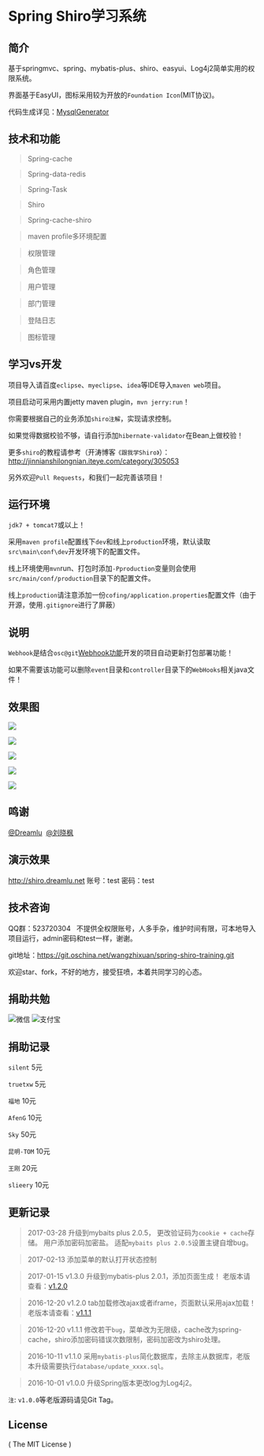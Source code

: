 # Spring Shiro学习系统

## 简介
基于springmvc、spring、mybatis-plus、shiro、easyui、Log4j2简单实用的权限系统。

界面基于EasyUI，图标采用较为开放的`Foundation Icon`(MIT协议)。

代码生成详见：[MysqlGenerator](http://git.oschina.net/wangzhixuan/spring-shiro-training/tree/master/src/test/java/com/wangzhixuan/generator)

## 技术和功能
> Spring-cache

> Spring-data-redis

> Spring-Task

> Shiro

> Spring-cache-shiro

> maven profile多环境配置

> 权限管理

> 角色管理

> 用户管理

> 部门管理

> 登陆日志

> 图标管理

## 学习vs开发
项目导入请百度`eclipse`、`myeclipse`、`idea`等IDE导入`maven web`项目。

项目启动可采用内置jetty maven plugin，`mvn jerry:run`！

你需要根据自己的业务添加`shiro注解`，实现请求控制。

如果觉得数据校验不够，请自行添加`hibernate-validator`在Bean上做校验！

更多`shiro`的教程请参考（开涛博客`《跟我学Shiro》`）：http://jinnianshilongnian.iteye.com/category/305053

另外欢迎`Pull Requests`，和我们一起完善该项目！

## 运行环境
`jdk7 + tomcat7`或以上！

采用`maven profile`配置线下`dev`和线上`production`环境，默认读取`src\main\conf\dev`开发环境下的配置文件。

线上环境使用`mvn`run、打包时添加`-Pproduction`变量则会使用`src/main/conf/production`目录下的配置文件。

线上`production`请注意添加一份`cofing/application.properties`配置文件（由于开源，使用`.gitignore`进行了屏蔽）

## 说明
`Webhook`是结合`osc@git`[Webhook功能](http://git.mydoc.io/?t=83172)开发的项目自动更新打包部署功能！

如果不需要该功能可以删除`event`目录和`controller`目录下的`WebHooks`相关java文件！

## 效果图
<p>
<img src="http://static.oschina.net/uploads/img/201512/06161620_HLY6.jpg"/>
</p>
<p>
<img src="http://static.oschina.net/uploads/img/201512/06161621_NIlr.jpg"/>
</p>
<p>
<img src="http://static.oschina.net/uploads/img/201512/06161621_63ZV.jpg"/>
</p>
<p>
<img src="http://static.oschina.net/uploads/img/201512/06164718_18nx.jpg"/>
</p>
<p>
<img src="http://static.oschina.net/uploads/img/201512/06161621_NiiM.jpg"/>
</p>

## 鸣谢
<p>
<a href="http://my.oschina.net/qq596392912" target="_blank">@Dreamlu</a>&nbsp;
<a href="http://my.oschina.net/u/993551" target="_blank">@刘晓枫</a>
</p>

## 演示效果
<p>
<a href="http://shiro.dreamlu.net" target="_blank">http://shiro.dreamlu.net</a> 账号：test 密码：test
</p>

## 技术咨询
<p>
QQ群：523720304 &nbsp; 不提供全权限账号，人多手杂，维护时间有限，可本地导入项目运行，admin密码和test一样，谢谢。
</p>
<p>
git地址：<a href="https://git.oschina.net/wangzhixuan/spring-shiro-training.git" target="_blank">https://git.oschina.net/wangzhixuan/spring-shiro-training.git</a>
</p>
<p>
欢迎star、fork，不好的地方，接受狂喷，本着共同学习的心态。
</p>

## 捐助共勉
<p>
<img src="http://ww2.sinaimg.cn/small/907f4c96jw1f3sjdhn1dcj208w0aiq3d.jpg" alt="微信" />
<img src="http://ww3.sinaimg.cn/small/907f4c96jw1f3sjdhkn0rj20by0byq33.jpg" alt="支付宝" />
</p>

## 捐助记录
`silent`  5元

`truetxw` 5元

`福地` 10元

`AfenG` 10元

`Sky` 50元

`昆明-TOM` 10元

`王刚` 20元

`slieery` 10元

## 更新记录
> 2017-03-28 升级到mybaits plus 2.0.5，
> 更改验证码为`cookie + cache`存储。
> 用户添加密码加密盐。
> 适配`mybaits plus 2.0.5`设置主键自增bug。

> 2017-02-13 添加菜单的默认打开状态控制

> 2017-01-15 v1.3.0 升级到mybatis-plus 2.0.1，添加页面生成！
> 老版本请查看：[v1.2.0](http://git.oschina.net/wangzhixuan/spring-shiro-training/tree/v1.2.0/)

> 2016-12-20 v1.2.0 tab加载修改ajax或者iframe，页面默认采用ajax加载！
> 老版本请查看：[v1.1.1](http://git.oschina.net/wangzhixuan/spring-shiro-training/tree/v1.1.1/)

> 2016-12-20 v1.1.1 修改若干`bug`，菜单改为无限级，cache改为spring-cache，shiro添加密码错误次数限制，密码加密改为shiro处理。

> 2016-10-11 v1.1.0 采用`mybatis-plus`简化数据库，去除主从数据库，老版本升级需要执行`database/update_xxxx.sql`。

> 2016-10-01 v1.0.0 升级Spring版本更改log为Log4j2。

`注`: `v1.0.0`等老版源码请见Git Tag。

## License

( The MIT License )
